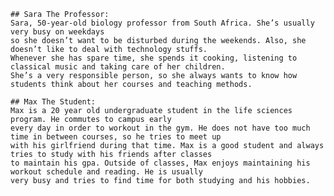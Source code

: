 	## Sara The Professor:
	Sara, 50-year-old biology professor from South Africa. She’s usually very busy on weekdays
	so she doesn’t want to be disturbed during the weekends. Also, she doesn’t like to deal with technology stuffs.
	Whenever she has spare time, she spends it cooking, listening to classical music and taking care of her children.
	She’s a very responsible person, so she always wants to know how students think about her courses and teaching methods.
	
	## Max The Student:
	Max is a 20 year old undergraduate student in the life sciences program. He commutes to campus early
	every day in order to workout in the gym. He does not have too much time in between courses, so he tries to meet up
	with his girlfriend during that time. Max is a good student and always tries to study with his friends after classes
	to maintain his gpa. Outside of classes, Max enjoys maintaining his workout schedule and reading. He is usually
	very busy and tries to find time for both studying and his hobbies. 
